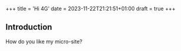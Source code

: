 +++
title = 'Hi 4G'
date = 2023-11-22T21:21:51+01:00
draft = true
+++

## Introduction

How do you like my micro-site?